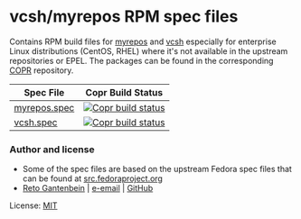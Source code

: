 # vcsh/myrepos RPM spec files

Contains RPM build files for [myrepos](https://github.com/joeyh/myrepos) and [vcsh](https://github.com/RichiH/vcsh) especially for enterprise Linux distributions (CentOS, RHEL) where it's not available in the upstream repositories or EPEL. The packages can be found in the corresponding [COPR](https://copr.fedorainfracloud.org/coprs/ganto/vcsh) repository.

| Spec File                            | Copr Build Status                  |
| ------------------------------------ | ---------------------------------- |
| [myrepos.spec](myrepos/myrepos.spec) | [![Copr build status](https://copr.fedorainfracloud.org/coprs/ganto/vcsh/package/myrepos/status_image/last_build.png)](https://copr.fedorainfracloud.org/coprs/ganto/vcsh/package/myrepos/) |
| [vcsh.spec](vcsh/vcsh.spec)          | [![Copr build status](https://copr.fedorainfracloud.org/coprs/ganto/vcsh/package/vcsh/status_image/last_build.png)](https://copr.fedorainfracloud.org/coprs/ganto/vcsh/package/vcsh/) |


### Author and license

- Some of the spec files are based on the upstream Fedora spec files that can be found at [src.fedoraproject.org](https://src.fedoraproject.org/)
- [Reto Gantenbein](https://linuxmonk.ch/) | [e-email](mailto:reto.gantenbein@linuxmonk.ch) | [GitHub](https://github.com/ganto)

License: [MIT](https://tldrlegal.com/license/mit-license)
